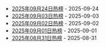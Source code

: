 * [2025年09月24日热榜](https://product-daily.haha.ai/posts/20250924) - 2025-09-24
* [2025年09月03日热榜](https://product-daily.haha.ai/posts/20250903) - 2025-09-03
* [2025年09月02日热榜](https://product-daily.haha.ai/posts/20250902) - 2025-09-02
* [2025年09月01日热榜](https://product-daily.haha.ai/posts/20250901) - 2025-09-01
* [2025年08月31日热榜](https://product-daily.haha.ai/posts/20250831) - 2025-08-31
